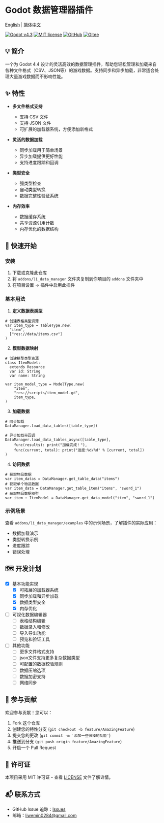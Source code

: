 # Godot 数据管理器插件

[English](README.md) | [简体中文](README.zh-CN.md)

[![Godot v4.3](https://img.shields.io/badge/Godot-v4.3-%23478cbf)](https://godotengine.org/)
[![MIT license](https://img.shields.io/badge/license-MIT-brightgreen.svg)](../../LICENSE)
[![GitHub](https://img.shields.io/badge/GitHub-仓库-black?logo=github)](https://github.com/Liweimin0512/GDDataForge)
[![Gitee](https://img.shields.io/badge/Gitee-仓库-red?logo=gitee)](https://gitee.com/Giab/GDDataForge)

## 💡 简介

一个为 Godot 4.4 设计的灵活高效的数据管理插件，帮助您轻松管理和加载来自各种文件格式（CSV、JSON等）的游戏数据。支持同步和异步加载，非常适合处理大量游戏数据而不影响性能。

## ✨ 特性

- **多文件格式支持**
  - 支持 CSV 文件
  - 支持 JSON 文件
  - 可扩展的加载器系统，方便添加新格式

- **灵活的数据加载**
  - 同步加载用于简单场景
  - 异步加载提供更好性能
  - 支持进度跟踪和回调

- **类型安全**
  - 强类型检查
  - 自动类型转换
  - 数据完整性验证系统

- **内存效率**
  - 数据缓存系统
  - 共享资源引用计数
  - 内存优化的数据结构

## 🚀 快速开始

### 安装

1. 下载或克隆此仓库
2. 将 `addons/li_data_manager` 文件夹复制到你项目的 `addons` 文件夹中
3. 在项目设置 -> 插件中启用此插件

### 基本用法

1. **定义数据表类型**
```gdscript
# 创建表格类型资源
var item_type = TableType.new(
  "item",
  ["res://data/items.csv"]
)
```

2. **模型数据映射**
```gdscript
# 创建模型类型资源
class ItemModel: 
  extends Resource
  var id: String
  var name: String

var item_model_type = ModelType.new(
    "item",
    "res://scripts/item_model.gd",
    item_type,
)
```

3. **加载数据**
```gdscript
# 同步加载
DataManager.load_data_tables([table_type])

# 异步加载带回调
DataManager.load_data_tables_async([table_type],
    func(results): print("加载完成！"),
    func(current, total): print("进度:%d/%d" % [current, total])
)
```

4. **访问数据**
```gdscript
# 获取物品数据
var item_datas = DataManager.get_table_data("items")
# 获取单个物品数据
var item_data = DataManager.get_table_item("items", "sword_1")
# 获取物品数据模型
var item : ItemModel = DataManager.get_data_model("item", "sword_1")
```

### 示例场景

查看 `addons/li_data_manager/examples` 中的示例场景，了解插件的实际应用：
- 数据加载演示
- 类型转换示例
- 进度跟踪
- 错误处理

## 🗺️ 开发计划

- [x] 基本功能实现
  - [x] 可拓展的加载器系统
  - [x] 同步加载和异步加载
  - [x] 数据类型安全
  - [x] 内存优化

- [ ] 可视化数据编辑器
  - [ ] 表格结构编辑
  - [ ] 数据录入和修改
  - [ ] 导入导出功能
  - [ ] 预览和验证工具

- [ ] 其他功能
  - [ ] 更多文件格式支持
  - [ ] json文件支持更多复杂数据类型
  - [ ] 可配置的数据校验规则
  - [ ] 数据压缩选项
  - [ ] 数据加密支持
  - [ ] 网络同步

## 🤝 参与贡献

欢迎参与贡献！您可以：

1. Fork 这个仓库
2. 创建您的特性分支 (`git checkout -b feature/AmazingFeature`)
3. 提交您的更改 (`git commit -m '添加一些很棒的功能'`)
4. 推送到分支 (`git push origin feature/AmazingFeature`)
5. 开启一个 Pull Request

## 📄 许可证

本项目采用 MIT 许可证 - 查看 [LICENSE](/LICENSE) 文件了解详情。

## 📬 联系方式

- GitHub Issue 追踪：[Issues](https://github.com/Liweimin0512/GDDataForge/issues)
- 邮箱：[liwemin0284@gmail.com](liwemin0284@gmail.com)
